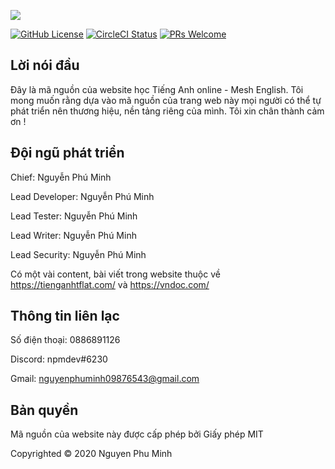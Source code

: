 
<a href="http://mesh-english.000webhostapp.com" target="_blank"><img src="https://github.com/nguyenphuminh/Mesh-Source/blob/master/thumbnail.png"></a>

[![GitHub License](https://img.shields.io/badge/license-MIT-blue.svg)](https://github.com/nguyenphuminh/Mesh-Source/blob/master/LICENSE)
[![CircleCI Status](https://circleci.com/gh/nguyenphuminh/Mesh-Source.svg?style=shield&circle-token=:circle-token)](https://circleci.com/gh/nguyenphuminh/Mesh-Source)
[![PRs Welcome](https://img.shields.io/badge/PRs-welcome-blue.svg)](https://mesh-english.000webhostapp.com)

## Lời nói đầu
Đây là mã nguồn của website học Tiếng Anh online - Mesh English. Tôi mong muốn rằng dựa vào mã nguồn của trang web này mọi người có thể tự phát triển nên thương hiệu, nền tảng riêng của mình. Tôi xin chân thành cảm ơn !

## Đội ngũ phát triển
Chief: Nguyễn Phú Minh

Lead Developer: Nguyễn Phú Minh

Lead Tester: Nguyễn Phú Minh

Lead Writer: Nguyễn Phú Minh

Lead Security: Nguyễn Phú Minh

Có một vài content, bài viết trong website thuộc về https://tienganhtflat.com/ và https://vndoc.com/

## Thông tin liên lạc
Số điện thoại: 0886891126

Discord: npmdev#6230

Gmail: nguyenphuminh09876543@gmail.com


## Bản quyền
Mã nguồn của website này được cấp phép bởi Giấy phép MIT

Copyrighted © 2020 Nguyen Phu Minh
